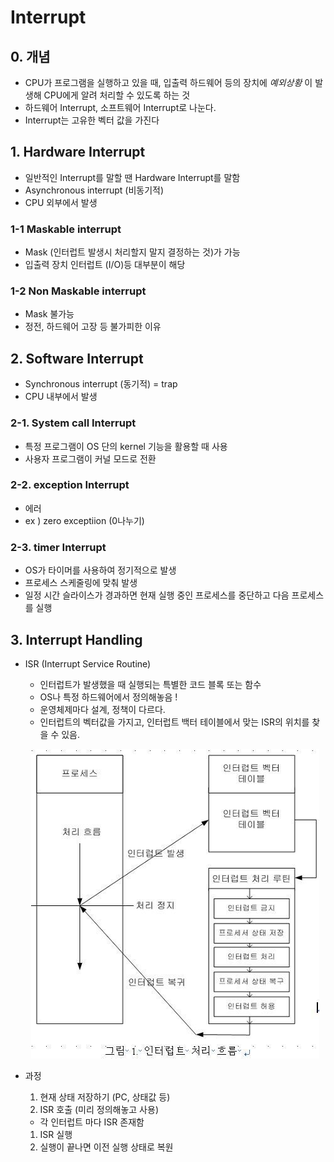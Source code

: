 # Interrupt

## 0. 개념

- CPU가 프로그램을 실행하고 있을 때, 입출력 하드웨어 등의 장치에 _예외상황_ 이 발생해 CPU에게 알려 처리할 수 있도록 하는 것
- 하드웨어 Interrupt, 소프트웨어 Interrupt로 나눈다.
- Interrupt는 고유한 벡터 값을 가진다

## 1. Hardware Interrupt

- 일반적인 Interrupt를 말할 땐 Hardware Interrupt를 말함
- Asynchronous interrupt (비동기적)
- CPU 외부에서 발생

### 1-1 Maskable interrupt

- Mask (인터럽트 발생시 처리할지 말지 결정하는 것)가 가능
- 입출력 장치 인터럽트 (I/O)등 대부분이 해당

### 1-2 Non Maskable interrupt

- Mask 불가능
- 정전, 하드웨어 고장 등 불가피한 이유

## 2. Software Interrupt

- Synchronous interrupt (동기적) = trap
- CPU 내부에서 발생

### 2-1. System call Interrupt

- 특정 프로그램이 OS 단의 kernel 기능을 활용할 때 사용
- 사용자 프로그램이 커널 모드로 전환

### 2-2. exception Interrupt

- 에러
- ex ) zero exceptiion (0나누기)

### 2-3. timer Interrupt

- OS가 타이머를 사용하여 정기적으로 발생
- 프로세스 스케줄링에 맞춰 발생
- 일정 시간 슬라이스가 경과하면 현재 실행 중인 프로세스를 중단하고 다음 프로세스를 실행

## 3. Interrupt Handling

- ISR (Interrupt Service Routine)

  - 인터럽트가 발생했을 때 실행되는 특별한 코드 블록 또는 함수
  - OS나 특정 하드웨어에서 정의해놓음 !
  - 운영체제마다 설계, 정책이 다르다.
  - 인터럽트의 벡터값을 가지고, 인터럽트 백터 테이블에서 맞는 ISR의 위치를 찾을 수 있음.
  <p align="center">
  <img src="assets/Interrupt_handling.jpeg"><p>

- 과정
  1. 현재 상태 저장하기 (PC, 상태값 등)
  2. ISR 호출 (미리 정의해놓고 사용)
  - 각 인터럽트 마다 ISR 존재함
  1. ISR 실행
  2. 실행이 끝나면 이전 실행 상태로 복원
